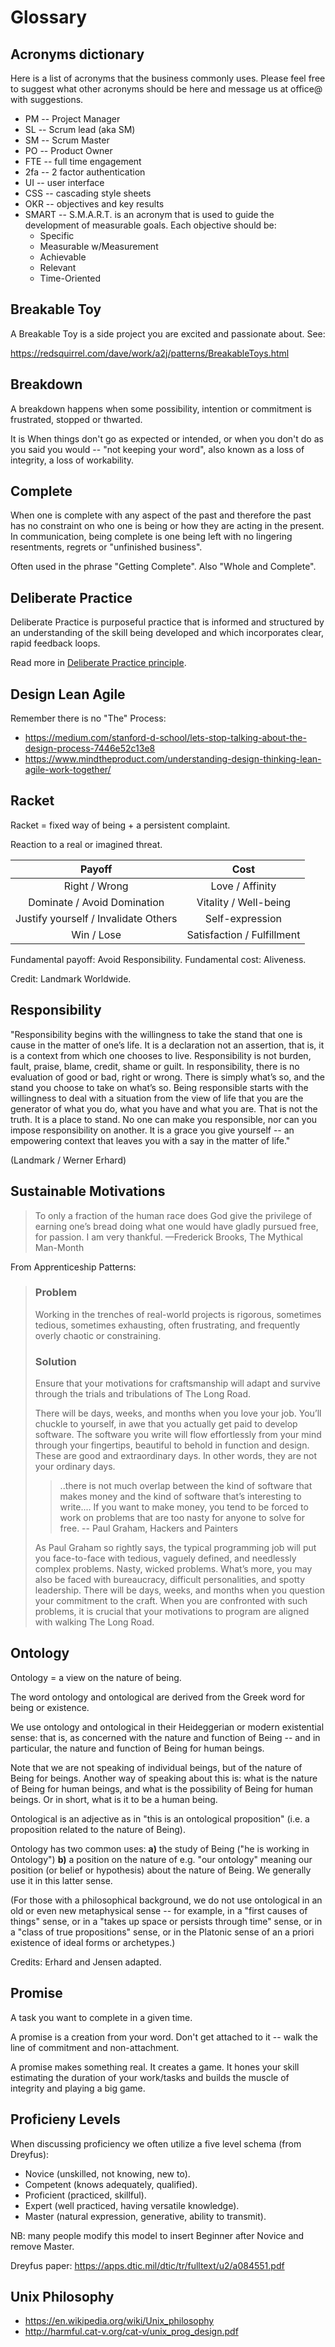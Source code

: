 # Glossary

## Acronyms dictionary

Here is a list of acronyms that the business commonly uses. Please feel free to suggest what other acronyms should be here and message us at office@ with suggestions.

* PM -- Project Manager
* SL -- Scrum lead (aka SM)
* SM -- Scrum Master
* PO -- Product Owner
* FTE -- full time engagement
* 2fa -- 2 factor authentication
* UI -- user interface
* CSS -- cascading style sheets
* OKR -- objectives and key results
* SMART --   S.M.A.R.T. is an acronym that is used to guide the development of measurable goals. Each objective should be:
  * Specific
  * Measurable w/Measurement
  * Achievable
  * Relevant
  * Time-Oriented

## Breakable Toy

A Breakable Toy is a side project you are excited and passionate about. See:

https://redsquirrel.com/dave/work/a2j/patterns/BreakableToys.html

## Breakdown

A breakdown happens when some possibility, intention or commitment is frustrated, stopped or thwarted.

It is When things don't go as expected or intended, or when you don't do as you said you would -- "not keeping your word", also known as a loss of integrity, a loss of workability.

## Complete

When one is complete with any aspect of the past and therefore the past has no constraint on who one is being or how they are acting in the present. In communication, being complete is one being left with no lingering resentments, regrets or "unfinished business".

Often used in the phrase "Getting Complete". Also "Whole and Complete".

## Deliberate Practice

Deliberate Practice is purposeful practice that is informed and structured by an understanding of the skill being developed and which incorporates clear, rapid feedback loops.

Read more in [Deliberate Practice principle](/deliberate-practice).

## Design Lean Agile

Remember there is no "The" Process:

* https://medium.com/stanford-d-school/lets-stop-talking-about-the-design-process-7446e52c13e8
* https://www.mindtheproduct.com/understanding-design-thinking-lean-agile-work-together/

## Racket

Racket = fixed way of being + a persistent complaint.

Reaction to a real or imagined threat.

|              **Payoff**              |          **Cost**          |
|:------------------------------------:|:--------------------------:|
|             Right / Wrong            |       Love / Affinity      |
|      Dominate / Avoid Domination     |    Vitality / Well-being   |
| Justify yourself / Invalidate Others |       Self-expression      |
|              Win / Lose              | Satisfaction / Fulfillment |

Fundamental payoff: Avoid Responsibility.
Fundamental cost: Aliveness.

Credit: Landmark Worldwide.

## Responsibility

"Responsibility begins with the willingness to take the stand that one is cause in the matter of one’s life. It is a declaration not an assertion, that is, it is a context from which one chooses to live. Responsibility is not burden, fault, praise, blame, credit, shame or guilt. In responsibility, there is no evaluation of good or bad, right or wrong. There is simply what’s so, and the stand you choose to take on what’s so. Being responsible starts with the willingness to deal with a situation from the view of life that you are the generator of what you do, what you have and what you are. That is not the truth. It is a place to stand. No one can make you responsible, nor can you impose responsibility on another. It is a grace you give yourself -- an empowering context that leaves you with a say in the matter of life."

(Landmark / Werner Erhard)

## Sustainable Motivations

> To only a fraction of the human race does God give the privilege of earning one’s bread doing what one would have gladly pursued free, for passion. I am very thankful.
—Frederick Brooks, The Mythical Man-Month

From Apprenticeship Patterns:

> ### Problem
>
> Working in the trenches of real-world projects is rigorous, sometimes tedious, sometimes exhausting, often frustrating, and frequently overly chaotic or constraining.
>
> ### Solution
>
> Ensure that your motivations for craftsmanship will adapt and survive through the trials and tribulations of The Long Road.
>
> There will be days, weeks, and months when you love your job. You’ll chuckle to yourself, in awe that you actually get paid to develop software. The software you write will flow effortlessly from your mind through your fingertips, beautiful to behold in function and design. These are good and extraordinary days. In other words, they are not your ordinary days.
>
> > ..there is not much overlap between the kind of software that makes money and the kind of software that’s interesting to write.... If you want to make money, you tend to be forced to work on problems that are too nasty for anyone to solve for free. -- Paul Graham, Hackers and Painters
>
> As Paul Graham so rightly says, the typical programming job will put you face-to-face with tedious, vaguely defined, and needlessly complex problems. Nasty, wicked problems. What’s more, you may also be faced with bureaucracy, difficult personalities, and spotty leadership. There will be days, weeks, and months when you question your commitment to the craft. When you are confronted with such problems, it is crucial that your motivations to program are aligned with walking The Long Road.

## Ontology

Ontology = a view on the nature of being.

The word ontology and ontological are derived from the Greek word for being or existence.

We use ontology and ontological in their Heideggerian or modern existential sense: that is, as concerned with the nature and function of Being -- and in particular, the nature and function of Being for human beings.

Note that we are not speaking of individual beings, but of the nature of Being for beings. Another way of speaking about this is: what is the nature of Being for human beings, and what is the possibility of Being for human beings. Or in short, what is it to be a human being.

Ontological is an adjective as in "this is an ontological proposition" (i.e. a proposition related to the nature of Being).

Ontology has two common uses: **a)** the study of Being ("he is working in Ontology") **b)** a position on the nature of e.g. "our ontology" meaning our position (or belief or hypothesis) about the nature of Being. We generally use it in this latter sense.

(For those with a philosophical background, we do not use ontological in an old or even new metaphysical sense -- for example, in a "first causes of things" sense, or in a "takes up space or persists through time" sense, or in a "class of true propositions" sense, or in the Platonic sense of an a priori existence of ideal forms or archetypes.)

Credits: Erhard and Jensen adapted.

## Promise

A task you want to complete in a given time.

A promise is a creation from your word. Don't get attached to it -- walk the line of commitment and non-attachment.

A promise makes something real. It creates a game. It hones your skill estimating the duration of your work/tasks and builds the muscle of integrity and playing a big game.

## Proficieny Levels

When discussing proficiency we often utilize a five level schema (from Dreyfus):

* Novice (unskilled, not knowing, new to).
* Competent (knows adequately, qualified).
* Proficient (practiced, skillful).
* Expert (well practiced, having versatile knowledge).
* Master (natural expression, generative, ability to transmit).

NB: many people modify this model to insert Beginner after Novice and remove Master.

Dreyfus paper: https://apps.dtic.mil/dtic/tr/fulltext/u2/a084551.pdf

## Unix Philosophy

* https://en.wikipedia.org/wiki/Unix_philosophy
* http://harmful.cat-v.org/cat-v/unix_prog_design.pdf
